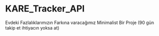 # KARE_Tracker_API
Evdeki Fazlalıklarımızın Farkına varacağımız Minimalist Bir Proje (90 gün takip et ihtiyacın yoksa at)
